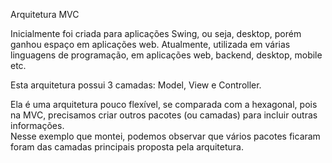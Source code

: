 Arquitetura MVC   

Inicialmente foi criada para aplicações Swing, ou seja, desktop, porém ganhou espaço em aplicações web.
Atualmente, utilizada em várias linguagens de programação, em aplicações web, backend, desktop, mobile etc.  

Esta arquitetura possui 3 camadas: Model, View e Controller.   

Ela é uma arquitetura pouco flexível, se comparada com a hexagonal, 
pois na MVC, precisamos criar outros pacotes (ou camadas) para incluir outras informações.  
Nesse exemplo que montei, podemos observar que vários pacotes ficaram foram das camadas principais 
proposta pela arquitetura.  

